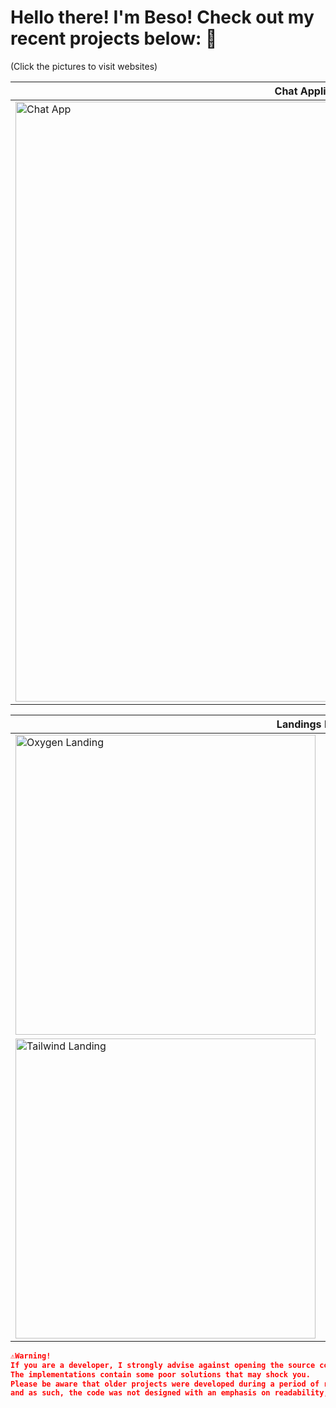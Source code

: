 # Hello there! I'm Beso! Check out my recent projects below: 🧵

(Click the pictures to visit websites)

<table style="width: 100%; table-layout: fixed">
  <thead>
    <tr>
      <th>Chat Application</th>
    </tr>
  </thead>
  <tr>
      <td>
        <a href="https://chat-criticvl.netlify.app" target="_blank"
          ><img
            style="width: 100vw"
            src="https://user-images.githubusercontent.com/60577503/211714129-ad8051d4-9fd6-4d62-b90d-a3147542cee7.png"
            alt="Chat App"
        /></a>
      </td>
    </tr>
</table>

<table style="width: 100%; table-layout: fixed">
  <thead>
    <tr>
      <th colspan="2" rowspan="2">Landings Projects</th>
      <th colspan="2" rowspan="2">Simple JS Projects</th>
    </tr>
  </thead>
  <tbody>
    <tr>
      <td>
        <a href="https://oxygen-criticvl.netlify.app" target="_blank"
          ><img
            style="width: 50vw"
            src="https://user-images.githubusercontent.com/60577503/207956598-d8862e77-2d5a-4a09-bb21-d8d47dc0a72c.png"
            alt="Oxygen Landing"
        /></a>
      </td>
      <td>
        <a href="https://adaptive-john-criticvl.netlify.app" target="_blank"
          ><img
            style="width: 50vw"
            src="https://user-images.githubusercontent.com/60577503/207956668-0aa2dd19-0b1f-439c-9493-d849fc7eaae4.png"
            alt="Adaptive Landing"
        /></a>
      </td>
      <td colspan="2" rowspan="2">
        <a href="https://simplez-hub-criticvl.netlify.app" target="_blank"
          ><img
            style="width: 100vw"
            src="https://user-images.githubusercontent.com/60577503/211945853-c8cdd94a-738c-4ea5-a6cb-901e38a74209.png"
            alt="Simplez Hub"
        /></a>
      </td>
    </tr>
    <tr>
      <td>
        <a href="https://cherry-criticvl.netlify.app" target="_blank"
          ><img
            style="width: 50vw"
            src="https://user-images.githubusercontent.com/60577503/207956957-0ffe31b6-2f08-46e1-ba04-4ec780c9ea0f.png"
            alt="Tailwind Landing"
        /></a>
      </td>
      <td>
        <a href="https://manage-criticvl.netlify.app" target="_blank"
          ><img
            style="width: 50vw"
            src="https://user-images.githubusercontent.com/60577503/207956995-48eb7f03-9573-4ad7-b7b3-d8953d450f63.png"
            alt="Manage Landing"
        /></a>
      </td>
    </tr>
  </tbody>
</table>

```json
⚠️Warning!
If you are a developer, I strongly advise against opening the source code of my old projects.
The implementations contain some poor solutions that may shock you.
Please be aware that older projects were developed during a period of relative inexperience,
and as such, the code was not designed with an emphasis on readability, maintainability, or scalability.
```
